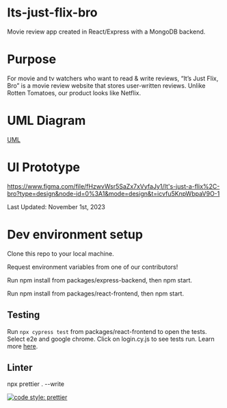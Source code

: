 # Its-just-flix-bro

Movie review app created in React/Express with a MongoDB backend.

# Purpose

For movie and tv watchers who want to read & write reviews, “It’s Just Flix, Bro” is a movie review website that stores user-written reviews. Unlike Rotten Tomatoes, our product looks like Netflix.

# UML Diagram

[UML](https://github.com/KyleQ1/Its-just-flix-bro/wiki/UML-Diagram)

# UI Prototype

https://www.figma.com/file/fHzwvWsr5SaZx7xVyfaJy1/It's-just-a-flix%2C-bro?type=design&node-id=0%3A1&mode=design&t=icvfu5KnpWbpaV9O-1

Last Updated: November 1st, 2023

# Dev environment setup

Clone this repo to your local machine.

Request environment variables from one of our contributors!

Run npm install from packages/express-backend, then npm start.

Run npm install from packages/react-frontend, then npm start.

## Testing

Run `npx cypress test` from packages/react-frontend to open the tests. Select e2e and google chrome. Click on login.cy.js to see tests run. Learn more [here](https://docs.cypress.io/guides/end-to-end-testing/writing-your-first-end-to-end-test).

## Linter

npx prettier . --write

[![code style: prettier](https://img.shields.io/badge/code_style-prettier-ff69b4.svg?style=flat-square)](https://github.com/prettier/prettier)
